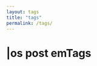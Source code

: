 ```yaml
---
layout: tags
title: "tags"
permalink: /tags/
---
```

<h1><span aria-hidden="true">|</span><span class="h1-menor">os post em</span>Tags</h1>
